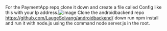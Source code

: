 For the PaymentApp repo clone it down and create a file called Config like this with your Ip address.![image](https://github.com/LaugeSolvang/PaymentApp/assets/91209471/e53882c9-bffc-4464-8967-593978a46dd4)
Clone the androidbackend repo https://github.com/LaugeSolvang/androidbackend/ down run npm install and run it with node.js using the command node server.js in the root.
